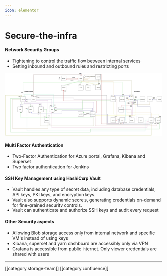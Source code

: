 ```yaml
---
icon: elementor
---
```


# Secure-the-infra

#### Network Security Groups

* Tightening to control the traffic flow between internal services
* Setting inbound and outbound rules and restricting ports

![](../../../../../../.gitbook/assets/NSGFinetuning-min.jpg)

#### Multi Factor Authentication

* Two-Factor Authentication for Azure portal, Grafana, Kibana and Superset
* Two factor authentication for Jenkins

#### SSH Key Management using HashiCorp Vault

* Vault handles any type of secret data, including database credentials, API keys, PKI keys, and encryption keys.
* Vault also supports dynamic secrets, generating credentials on-demand for fine-grained security controls.
* Vault can authenticate and authorize SSH keys and audit every request

#### Other Security aspects

* Allowing Blob storage access only from internal network and specific VM's instead of using keys
* Kibana, superset and yarn dashboard are accessibly only via VPN
* Grafana is accessible from public internet. Only viewer credentials are shared with users

***

\[\[category.storage-team]] \[\[category.confluence]]
